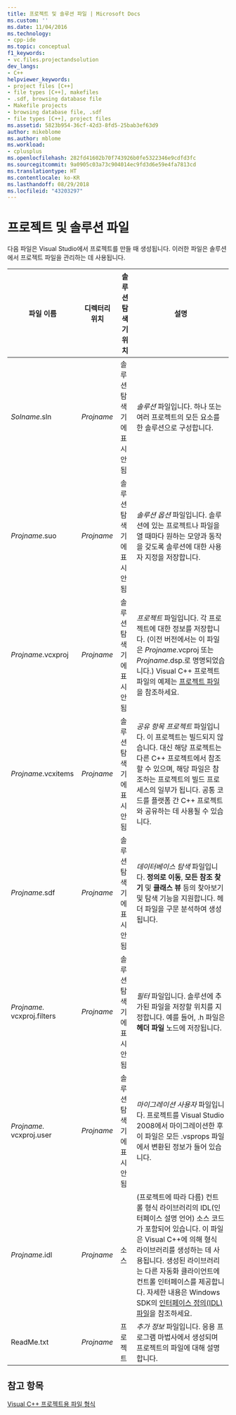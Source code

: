 ```yaml
---
title: 프로젝트 및 솔루션 파일 | Microsoft Docs
ms.custom: ''
ms.date: 11/04/2016
ms.technology:
- cpp-ide
ms.topic: conceptual
f1_keywords:
- vc.files.projectandsolution
dev_langs:
- C++
helpviewer_keywords:
- project files [C++]
- file types [C++], makefiles
- .sdf, browsing database file
- Makefile projects
- browsing database file, .sdf
- file types [C++], project files
ms.assetid: 5823b954-36cf-42d3-8fd5-25bab3ef63d9
author: mikeblome
ms.author: mblome
ms.workload:
- cplusplus
ms.openlocfilehash: 282fd41602b70f743926b0fe5322346e9cdfd3fc
ms.sourcegitcommit: 9a0905c03a73c904014ec9fd3d6e59e4fa7813cd
ms.translationtype: HT
ms.contentlocale: ko-KR
ms.lasthandoff: 08/29/2018
ms.locfileid: "43203297"
---
```

# <a name="project-and-solution-files"></a>프로젝트 및 솔루션 파일
다음 파일은 Visual Studio에서 프로젝트를 만들 때 생성됩니다. 이러한 파일은 솔루션에서 프로젝트 파일을 관리하는 데 사용됩니다.  
  
|파일 이름|디렉터리 위치|솔루션 탐색기 위치|설명|  
|--------------|------------------------|--------------------------------|-----------------|  
|*Solname*.sln|*Projname*|솔루션 탐색기에 표시 안 됨|*솔루션* 파일입니다. 하나 또는 여러 프로젝트의 모든 요소를 한 솔루션으로 구성합니다.|  
|*Projname*.suo|*Projname*|솔루션 탐색기에 표시 안 됨|*솔루션 옵션* 파일입니다. 솔루션에 있는 프로젝트나 파일을 열 때마다 원하는 모양과 동작을 갖도록 솔루션에 대한 사용자 지정을 저장합니다.|  
|*Projname*.vcxproj|*Projname*|솔루션 탐색기에 표시 안 됨|*프로젝트* 파일입니다. 각 프로젝트에 대한 정보를 저장합니다. (이전 버전에서는 이 파일은 *Projname*.vcproj 또는 *Projname*.dsp.로 명명되었습니다.) Visual C++ 프로젝트 파일의 예제는 [프로젝트 파일](../ide/project-files.md)을 참조하세요.|  
|*Projname*.vcxitems|*Projname*|솔루션 탐색기에 표시 안 됨|*공유 항목 프로젝트* 파일입니다. 이 프로젝트는 빌드되지 않습니다.  대신 해당 프로젝트는 다른 C++ 프로젝트에서 참조할 수 있으며, 해당 파일은 참조하는 프로젝트의 빌드 프로세스의 일부가 됩니다. 공통 코드를 플랫폼 간 C++ 프로젝트와 공유하는 데 사용될 수 있습니다.|
|*Projname*.sdf|*Projname*|솔루션 탐색기에 표시 안 됨|*데이터베이스 탐색* 파일입니다. **정의로 이동**, **모든 참조 찾기** 및 **클래스 뷰** 등의 찾아보기 및 탐색 기능을 지원합니다. 헤더 파일을 구문 분석하여 생성됩니다.|  
|*Projname.* vcxproj.filters|*Projname*|솔루션 탐색기에 표시 안 됨|*필터* 파일입니다. 솔루션에 추가된 파일을 저장할 위치를 지정합니다. 예를 들어, .h 파일은 **헤더 파일** 노드에 저장됩니다.|  
|*Projname.* vcxproj.user|*Projname*|솔루션 탐색기에 표시 안 됨|*마이그레이션 사용자* 파일입니다. 프로젝트를 Visual Studio 2008에서 마이그레이션한 후 이 파일은 모든 .vsprops 파일에서 변환된 정보가 들어 있습니다.|  
|*Projname*.idl|*Projname*|소스|(프로젝트에 따라 다름) 컨트롤 형식 라이브러리의 IDL(인터페이스 설명 언어) 소스 코드가 포함되어 있습니다. 이 파일은 Visual C++에 의해 형식 라이브러리를 생성하는 데 사용됩니다. 생성된 라이브러리는 다른 자동화 클라이언트에 컨트롤 인터페이스를 제공합니다. 자세한 내용은 Windows SDK의 [인터페이스 정의(IDL) 파일](https://msdn.microsoft.com/library/windows/desktop/aa378712)을 참조하세요.|  
|ReadMe.txt|*Projname*|프로젝트|*추가 정보* 파일입니다. 응용 프로그램 마법사에서 생성되며 프로젝트의 파일에 대해 설명합니다.|  
  
## <a name="see-also"></a>참고 항목  
 [Visual C++ 프로젝트용 파일 형식](../ide/file-types-created-for-visual-cpp-projects.md)